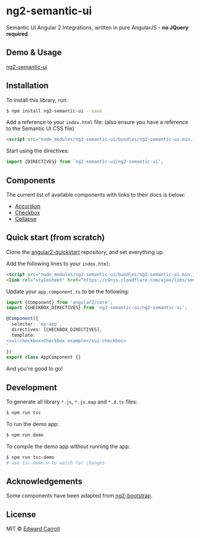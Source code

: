 # ng2-semantic-ui

Semantic UI Angular 2 Integrations, written in pure AngularJS - **no JQuery required**.

## Demo & Usage

[ng2-semantic-ui](http://edcarroll.github.io/ng2-semantic-ui/)

## Installation

To install this library, run:

```bash
$ npm install ng2-semantic-ui --save
```

Add a reference to your `index.html` file: (also ensure you have a reference to the Semantic UI CSS file)

```html
<script src="node_modules/ng2-semantic-ui/bundles/ng2-semantic-ui.min.js"></script>
```

Start using the directives:

```ts
import {DIRECTIVES} from `ng2-semantic-ui/ng2-semantic-ui';
```

## Components

The current list of available components with links to their docs is below:

* [Accordion](http://edcarroll.github.io/ng2-semantic-ui/#/components/accordion)
* [Checkbox](http://edcarroll.github.io/ng2-semantic-ui/#/components/checkbox)
* [Collapse](http://edcarroll.github.io/ng2-semantic-ui/#/components/collapse)

## Quick start (from scratch)

Clone the [angular2-quickstart](https://github.com/valor-software/angular2-quickstart) repository, and set everything up.

Add the following lines to your `index.html`:
```html
<script src="node_modules/ng2-semantic-ui/bundles/ng2-semantic-ui.min.js"></script>
<link rel="stylesheet" href="https://cdnjs.cloudflare.com/ajax/libs/semantic-ui/2.1.8/semantic.css">
```

Update your `app.component.ts` to be the following:

```ts
import {Component} from 'angular2/core';
import {CHECKBOX_DIRECTIVES} from 'ng2-semantic-ui/ng2-semantic-ui';

@Component({
  selector: 'my-app',
  directives: [CHECKBOX_DIRECTIVES],
  template: `
<sui-checkbox>Checkbox example</sui-checkbox>
`
})
export class AppComponent {}
```

And you're good to go!

## Development

To generate all library `*.js`, `*.js.map` and `*.d.ts` files:

```bash
$ npm run tsc
```

To run the demo app:

```bash
$ npm run demo
```

To compile the demo app without running the app:

```bash
$ npm run tsc-demo
# use tsc-demo:w to watch for changes
```

## Acknowledgements

Some components have been adapted from [ng2-bootstrap](https://github.com/valor-software/ng2-bootstrap).

## License

MIT © [Edward Carroll](https://github.com/edcarroll)
